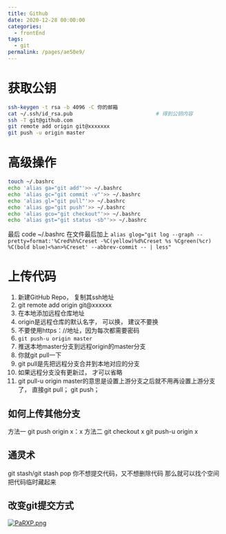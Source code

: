 ```yaml
---
title: Github
date: 2020-12-28 00:00:00
categories: 
  - frontEnd
tags: 
  - git
permalink: /pages/ae50e9/
---
```

# 获取公钥
```bash
ssh-keygen -t rsa -b 4096 -C 你的邮箱
cat ~/.ssh/id_rsa.pub                           # 得到公钥内容
ssh -T git@github.com
git remote add origin git@xxxxxxx
git push -u origin master
```
# 高级操作
```bash
touch ~/.bashrc
echo 'alias ga="git add"'>> ~/.bashrc
echo 'alias gc="git commit -v"'>> ~/.bashrc
echo 'alias gl="git pull"'>> ~/.bashrc
echo 'alias gp="git push"'>> ~/.bashrc
echo 'alias gco="git checkout"'>> ~/.bashrc
echo 'alias gst="git status -sb"'>> ~/.bashrc
```
最后 code ~/.bashrc 在文件最后加上
`alias glog="git log --graph --pretty=format:'%Cred%h%Creset -%C(yellow)%d%Creset %s %Cgreen(%cr) %C(bold blue)<%an>%Creset' --abbrev-commit -- | less"
`
# 上传代码
1. 新建GitHub Repo， 复制其ssh地址
2. git remote add origin git@xxxxxx
3. 在本地添加远程仓库地址
4. origin是远程仓库的默认名字， 可以换， 建议不要换
5. 不要使用https：//地址，因为每次都需要密码
6. `git push-u origin master`
7. 推送本地master分支到远程origin的master分支
8. 你就git pull一下
9. git pull是先把远程分支合并到本地对应的分支
10. 如果远程分支没有更新过， 才可以省略
11. git pull-u origin master的意思是设置上游分支之后就不用再设置上游分支了， 直接git pull； git push；

## 如何上传其他分支


方法一
git push origin x：x
方法二
git checkout x
git push-u origin x

## 通灵术


git stash/git stash pop
你不想提交代码，又不想删除代码
那么就可以找个空间把代码临时藏起来

## 改变git提交方式
[![PaRXP.png](https://ss.im5i.com/2021/08/12/PaRXP.png)](https://cloudimge.com/image/PaRXP)